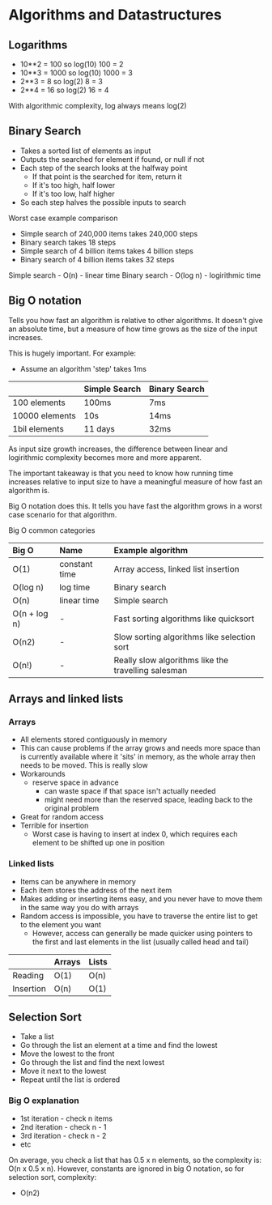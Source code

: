 # Algorithms and Datastructures

## Logarithms

- 10\*\*2 = 100 so log(10) 100 = 2
- 10\*\*3 = 1000 so log(10) 1000 = 3
- 2\*\*3 = 8 so log(2) 8 = 3
- 2\*\*4 = 16 so log(2) 16 = 4

With algorithmic complexity, log always means log(2)

## Binary Search

- Takes a sorted list of elements as input
- Outputs the searched for element if found, or null if not
- Each step of the search looks at the halfway point
  - If that point is the searched for item, return it
  - If it's too high, half lower
  - If it's too low, half higher
- So each step halves the possible inputs to search

Worst case example comparison

- Simple search of 240,000 items takes 240,000 steps
- Binary search takes 18 steps
- Simple search of 4 billion items takes 4 billion steps
- Binary search of 4 billion items takes 32 steps

Simple search - O(n) - linear time
Binary search - O(log n) - logirithmic time

## Big O notation

Tells you how fast an algorithm is relative to other algorithms. It doesn't give an absolute time, but a measure of how time grows as the size of the input increases.

This is hugely important. For example:

- Assume an algorithm 'step' takes 1ms

|                | Simple Search | Binary Search |
| :------------- | :------------ | :------------ |
| 100 elements   | 100ms         | 7ms           |
| 10000 elements | 10s           | 14ms          |
| 1bil elements  | 11 days       | 32ms          |

As input size growth increases, the difference between linear and logirithmic complexity becomes more and more apparent.

The important takeaway is that you need to know how running time increases relative to input size to have a meaningful measure of how fast an algorithm is.

Big O notation does this. It tells you have fast the algorithm grows in a worst case scenario for that algorithm.

Big O common categories

| Big O        | Name          | Example algorithm                                   |
| :----------- | :------------ | :-------------------------------------------------- |
| O(1)         | constant time | Array access, linked list insertion                 |
| O(log n)     | log time      | Binary search                                       |
| O(n)         | linear time   | Simple search                                       |
| O(n + log n) | -             | Fast sorting algorithms like quicksort              |
| O(n2)        | -             | Slow sorting algorithms like selection sort         |
| O(n!)        | -             | Really slow algorithms like the travelling salesman |

## Arrays and linked lists

### Arrays

- All elements stored contiguously in memory
- This can cause problems if the array grows and needs more space than is currently available where it 'sits' in memory, as the whole array then needs to be moved. This is really slow
- Workarounds
  - reserve space in advance
    - can waste space if that space isn't actually needed
    - might need more than the reserved space, leading back to the original problem
- Great for random access
- Terrible for insertion
  - Worst case is having to insert at index 0, which requires each element to be shifted up one in position

### Linked lists

- Items can be anywhere in memory
- Each item stores the address of the next item
- Makes adding or inserting items easy, and you never have to move them in the same way you do with arrays
- Random access is impossible, you have to traverse the entire list to get to the element you want
  - However, access can generally be made quicker using pointers to the first and last elements in the list (usually called head and tail)

|           | Arrays | Lists |
| :-------- | :----- | :---- |
| Reading   | O(1)   | O(n)  |
| Insertion | O(n)   | O(1)  |

## Selection Sort

- Take a list
- Go through the list an element at a time and find the lowest
- Move the lowest to the front
- Go through the list and find the next lowest
- Move it next to the lowest
- Repeat until the list is ordered

### Big O explanation

- 1st iteration - check n items
- 2nd iteration - check n - 1
- 3rd iteration - check n - 2
- etc

On average, you check a list that has 0.5 x n elements, so the complexity is:
O(n x 0.5 x n). However, constants are ignored in big O notation, so for selection sort, complexity:

- O(n2)
